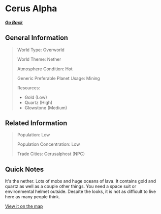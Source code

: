 # Cerus Alpha

##### [Go Back](/wiki/space#planets)

## General Information

> World Type: Overworld
>
> World Theme: Nether
>
> Atmosphere Condition: Hot
>
> Generic Preferable Planet Usage: Mining
>
> Resources:
> - Gold (Low)
> - Quartz (High)
> - Glowstone (Medium)

## Related Information

> Population: Low
>
> Population Concentration: Low
>
> Trade Cities: Cerusalphost (NPC)

## Quick Notes

It's the nether. Lots of mobs and huge oceans of lava. It contains gold and quartz as well as a couple other things. You need a space suit or environmental helmet outside. Despite the looks, it is not as difficult to live here as many people think.

[View it on the map](https://dynmap.starlegacy.net/?worldname=CerusAlpha)
